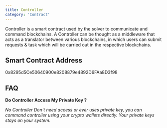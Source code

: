 ```yaml
---
title: Controller
category: 'Contract'
---
```



Controller is a smart contract used by the solver to communicate and command blockchains. A Controller can be thought as a middleware that acts as a translator between various blockchains, in which users can submit requests & task which will be carried out in the respective blockchains.



## Smart Contract Address

0x8295d5Ce50640900e8208879e4892D6FAa8D3f98

## FAQ

**Do Controller Access My Private Key ?**

*No Controller Don't need access or ever uses private key, you can command controller using your crypto wallets directly. Your private keys stays on your system.*